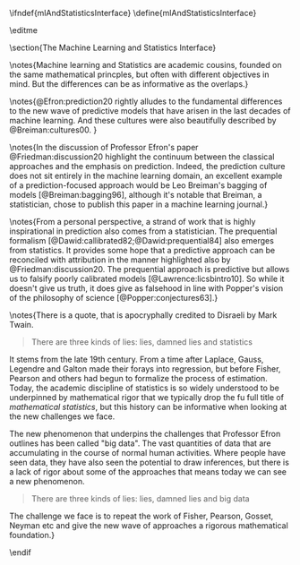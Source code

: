 \ifndef{mlAndStatisticsInterface}
\define{mlAndStatisticsInterface}

\editme

\section{The Machine Learning and Statistics Interface}

\notes{Machine learning and Statistics are academic cousins, founded
on the same mathematical princples, but often with different
objectives in mind. But the differences can be as informative as the
overlaps.}

\notes{@Efron:prediction20 rightly alludes to the
fundamental differences to the new wave of predictive models that have
arisen in the last decades of machine learning. And these cultures
were also beautifully described by @Breiman:cultures00. }

\notes{In the discussion of Professor Efron's paper @Friedman:discussion20 highlight the continuum between the classical approaches and the emphasis on prediction. Indeed, the prediction culture does not sit entirely in the
machine learning domain, an excellent example of a prediction-focused approach would be Leo Breiman's bagging of models [@Breiman:bagging96], although it's notable that Breiman, a statistician, chose to publish this paper in a machine
learning journal.}

\notes{From a personal perspective, a strand of work that is highly inspirational in prediction also comes from a statistician. The prequential formalism [@Dawid:callibrated82;@Dawid:prequential84] also emerges from statistics. It provides some hope that a predictive approach can be reconciled with attribution in the manner highlighted also by @Friedman:discussion20. The prequential approach is predictive but allows us to falsify
poorly calibrated models [@Lawrence:licsbintro10]. So while it doesn't give us truth, it does give as falsehood in line with Popper's vision of the philosophy of science [@Popper:conjectures63].}

\notes{There is a quote, that is apocryphally credited to Disraeli by Mark Twain.

> There are three kinds of lies: lies, damned lies and statistics

It stems from the late 19th century. From a time after Laplace, Gauss, Legendre and Galton made their forays into regression, but before Fisher,
Pearson and others had begun to formalize the process of estimation. Today, the academic discipline of statistics is so widely
understood to be underpinned by mathematical rigor that we typically drop the fu full title of *mathematical statistics*, but this history can be informative when looking at the new challenges we face.

The new phenomenon that underpins the challenges that Professor Efron outlines has been called "big data". The vast quantities of data that are accumulating in the course of normal human activities. Where people have seen data, they have also seen the potential to draw inferences, but there is a lack of rigor about some of the approaches that means today we can see a new phenomenon.

> There are three kinds of lies: lies, damned lies and big data

The challenge we face is to repeat the work of Fisher, Pearson, Gosset, Neyman etc and give the new wave of approaches a rigorous mathematical foundation.}

\endif
